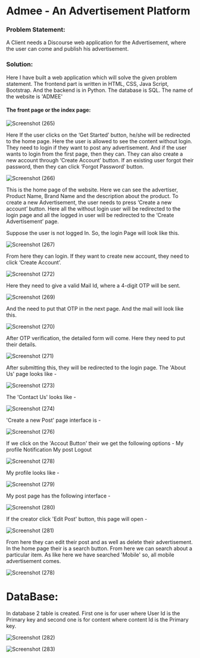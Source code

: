 # Admee - An Advertisement Platform

### Problem Statement:
A Client needs a Discourse web application for the Advertisement, where the user can come and publish his advertisement. 

### Solution:
Here I have built a web application which will solve the given problem statement. 
The frontend part is written in HTML, CSS, Java Script, Bootstrap. And the backend is in Python. The database is SQL. The name of the website is 'ADMEE'

#### The front page or the index page: 



![Screenshot (265)](https://user-images.githubusercontent.com/55304934/147907629-444f7e7d-7746-4ae8-8b1f-ba52e11e552c.png)




Here If the user clicks on the ‘Get Started’ button, he/she will be redirected to the home page.  Here the user is allowed to see the content without login. They need to login if they want to post any advertisement. And if the user wants to login from the first page, then they can. They can also create a new account through ‘Create Account’ button. If an existing user forgot their password, then they can click ‘Forgot Password’ button. 




![Screenshot (266)](https://user-images.githubusercontent.com/55304934/147908046-3ae52479-1c94-4518-9895-3bdf1b076d7b.png)




This is the home page of the website. Here we can see the advertiser, Product Name, Brand Name and the description about the product. To create a new Advertisement, the user needs to press ‘Create a new account’ button. Here all the without login user will be redirected to the login page and all the logged in user will be redirected to the ‘Create Advertisement’ page. 

Suppose the user is not logged In. So, the login Page will look like this.




![Screenshot (267)](https://user-images.githubusercontent.com/55304934/147908695-9465a105-63b4-45fc-ad29-1cb44e48db8c.png)




From here they can login. If they want to create new account, they need to click ‘Create Account’.




![Screenshot (272)](https://user-images.githubusercontent.com/55304934/147908822-13d4e1e8-6cab-4a08-ac17-9348dfc140c3.png)




Here they need to give a valid Mail Id, where a 4-digit OTP will be sent.




![Screenshot (269)](https://user-images.githubusercontent.com/55304934/147909025-aec25ca5-8f8f-4b5e-8098-8993b52f269b.png)




And the need to put that OTP in the next page. And the mail will look like this.




![Screenshot (270)](https://user-images.githubusercontent.com/55304934/147909080-05e117c3-11c3-4387-95f4-bfe8cdf6a5ac.png)




After OTP verification, the detailed form will come. Here they need to put their details. 




![Screenshot (271)](https://user-images.githubusercontent.com/55304934/147909188-b562db36-c6a1-4be1-9aa6-dcc090118897.png)




After submitting this, they will be redirected to the login page.
The 'About Us' page looks like - 




![Screenshot (273)](https://user-images.githubusercontent.com/55304934/147909708-8966b8ec-c2b5-4201-9f9f-5423fd466737.png)




The 'Contact Us' looks like - 




![Screenshot (274)](https://user-images.githubusercontent.com/55304934/147909741-b24ee2ee-a0f3-4c53-b087-9f46823ef872.png)




'Create a new Post' page interface is - 




![Screenshot (276)](https://user-images.githubusercontent.com/55304934/147909812-d7acb9b2-096c-46bf-b651-6b823ee4bc36.png)




If we click on the 'Accout Button' their we get the following options - 
My profile
Notification
My post
Logout 




![Screenshot (278)](https://user-images.githubusercontent.com/55304934/147909867-f2d50bcd-68ed-4570-87a0-b22feb5c6a30.png)




My profile looks like - 




![Screenshot (279)](https://user-images.githubusercontent.com/55304934/147909959-ba65fdc9-26c0-47c7-a945-ff113f5c449c.png)




My post page has the following interface - 




![Screenshot (280)](https://user-images.githubusercontent.com/55304934/147909985-fdda1c31-c8b4-4446-a996-6a0e52a16829.png)




If the creator click 'Edit Post' button, this page will open - 




![Screenshot (281)](https://user-images.githubusercontent.com/55304934/147910053-692dbcc4-9e51-4c20-97c5-0e2b14d06687.png)




From here they can edit their post and as well as delete their advertisement.
In the home page their is a search button. From here we can search about a particular item. As like here we have searched 'Mobile'
so, all mobile advertisement comes. 




![Screenshot (278)](https://user-images.githubusercontent.com/55304934/147910184-7e3213a1-756b-4eea-89cd-56d1d3fb2618.png)





# DataBase:
In database 2 table is created. First one is for user where User Id is the Primary key and second one is for content where content Id is the Primary key.




![Screenshot (282)](https://user-images.githubusercontent.com/55304934/147923091-ebe180ef-ad0f-40c3-aea6-330dc4d7a38d.png)


![Screenshot (283)](https://user-images.githubusercontent.com/55304934/147923095-b4171233-59a5-4a09-a0d7-c3e71a185e7f.png)

